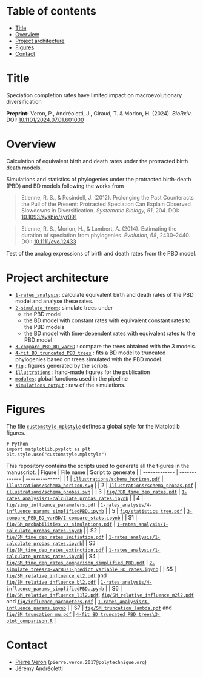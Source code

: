# Table of contents 
* [Title](#title)
* [Overview](#overview)
* [Project architecture](#project-architecture)
* [Figures](#figures)
* [Contact](#contact)

# Title
Speciation completion rates have limited impact on macroevolutionary diversification

**Preprint:**
Veron, P., Andréoletti, J., Giraud, T. & Morlon, H. (2024). _BioRxiv_. DOI: [10.1101/2024.07.01.601000](https://doi.org/10.1101/2024.07.01.601000)
# Overview
Calculation of equivalent birth and death rates under the protracted birth death models.

Simulations and statistics of phylogenies under the protracted 
birth-death (PBD) and BD models following the works from 
> Etienne, R. S., & Rosindell, J. (2012). Prolonging the Past Counteracts the Pull of the Present: Protracted Speciation Can Explain Observed Slowdowns in Diversification. _Systematic Biology, 61_, 204. DOI: [10.1093/sysbio/syr091](https://doi.org/10.1093/sysbio/syr091)

> Etienne, R. S., Morlon, H., & Lambert, A. (2014). Estimating the duration of speciation from phylogenies. _Evolution, 68_, 2430–2440. DOI: [10.1111/evo.12433](https://doi.org/10.1111/evo.12433)

Test of the analog expressions of birth and death rates from the PBD model. 

# Project architecture
* [`1-rates_analysis`](1-rates_analysis): calculate equivalent birth and death rates of the PBD model and analyse these rates. 
* [`2-simulate_trees`](2-simulate_trees): simulate trees under
    * the PBD model
    * the BD model with constant rates with equivalent constant rates to the PBD models
    * the BD model with time-dependent rates with equivalent rates to the PBD model 
* [`3-compare_PBD_BD_varBD`](3-compare_PBD_BD_varBD) : compare the trees obtained with the 3 models.
* [`4-fit_BD_truncated_PBD_trees`](4-fit_BD_truncated_PBD_trees) : fits a BD model to truncated phylogenies based on trees simulated with the PBD model.
* [`fig`](fig) : figures generated by the scripts
* [`illustrations`](illustrations) : hand-made figures for the publication
* [`modules`](modules): global functions used in the pipeline
* [`simulations_output`](simulations_output) : raw of the simulations.

# Figures 
The file [`customstyle.mplstyle`](customstyle.mplstyle) defines a global style for the Matplotlib figures.
```
# Python
import matplotlib.pyplot as plt
plt.style.use("customstyle.mplstyle")
```

This repository contains the scripts used to generate all the figures in the manuscript. 
| Figure     | File name     | Script to generate |
| ------------- | ------------- | --------------| 
| 1 | [`illustrations/schema_horizon.pdf`](illustrations/schema_horizon.pdf) | [`illustrations/schema_horizon.svg`](illustrations/schema_horizon.svg) |
| 2 | [`illustrations/schema_probas.pdf`](illustrations/schema_probas.pdf) | [`illustrations/schema_probas.svg`](illustrations/schema_probas.svg) |
| 3 | [`fig/PBD_time_dep_rates.pdf`](fig/PBD_time_dep_rates.pdf) | [`1-rates_analysis/1-calculate_probas_rates.ipynb`](1-rates_analysis/1-calculate_probas_rates.ipynb) |
| 4 | [`fig/simp_influence_parameters.pdf`](fig/simp_influence_parameters.pdf)  | [`1-rates_analysis/4-influence_params_simplifiedPBD.ipynb`](1-rates_analysis/4-influence_params_simplifiedPBD.ipynb) | 
| 5 | [`fig/statistics_tree.pdf`](fig/statistics_tree.pdf) | [`3-compare_PBD_BD_varBD/1-compare_stats.ipynb`](3-compare_PBD_BD_varBD/1-compare_stats.ipynb) | 
| S1 | [`fig/SM_probabilities_vs_simulations.pdf`](fig/SM_probabilities_vs_simulations.pdf) | [`1-rates_analysis/1-calculate_probas_rates.ipynb`](1-rates_analysis/1-calculate_probas_rates.ipynb) | 
| S2 | [`fig/SM_time_dep_rates_initiation.pdf`](fig/SM_time_dep_rates_initiation.pdf) | [`1-rates_analysis/1-calculate_probas_rates.ipynb`](1-rates_analysis/1-calculate_probas_rates.ipynb)|
| S3 | [`fig/SM_time_dep_rates_extinction.pdf`](fig/SM_time_dep_rates_extinction.pdf) | [`1-rates_analysis/1-calculate_probas_rates.ipynb`](1-rates_analysis/1-calculate_probas_rates.ipynb)|
| S4 | [`fig/SM_time_dep_rates_comparison_simplified_PBD.pdf`](fig/SM_time_dep_rates_comparison_simplified_PBD.pdf) | [`2-simulate_trees/3-varBD/1-predict_variable_BD_rates.ipynb`](2-simulate_trees/3-varBD/1-predict_variable_BD_rates.ipynb) | 
| S5 | [`fig/SM_relative_influence_el2.pdf`](fig/SM_relative_influence_el2.pdf) and [`fig/SM_relative_influence_bl2.pdf`](fig/SM_relative_influence_bl2.pdf) | [`1-rates_analysis/4-influence_params_simplifiedPBD.ipynb`](1-rates_analysis/4-influence_params_simplifiedPBD.ipynb) | 
| S6 | [`fig/SM_relative_influence_l1l2.pdf`](fig/SM_relative_influence_l1l2.pdf),  [`fig/SM_relative_influence_m2l2.pdf`](fig/SM_relative_influence_m2l2.pdf) and [`fig/influence_parameters.pdf`](fig/influence_parameters.pdf) | [`1-rates_analysis/3-influence_params.ipynb`](1-rates_analysis/3-influence_params.ipynb) | 
| S7 | [`fig/SM_truncation_lambda.pdf`](fig/SM_truncation_lambda.pdf) and [`fig/SM_truncation_mu.pdf`](fig/SM_truncation_mu.pdf) | [`4-fit_BD_truncated_PBD_trees\3-plot_comparison.R`](4-fit_BD_truncated_PBD_trees\3-plot_comparison.R) |

# Contact
* [Pierre Veron](https://www.ese.universite-paris-saclay.fr/en/team-members/pierre-veron/) (`pierre.veron.2017@polytechnique.org`)
* Jérémy Andréoletti
